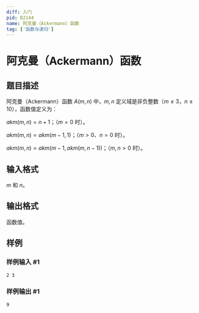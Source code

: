 ```yaml
---
diff: 入门
pid: B2144
name: 阿克曼（Ackermann）函数
tag: ['函数与递归']
---
```

# 阿克曼（Ackermann）函数
## 题目描述

阿克曼（Ackermann）函数 $A(m,n)$ 中，$m, n$ 定义域是非负整数（$m \le 3$，$n \le 10$），函数值定义为：

$\mathit{akm}(m,n)=n+1$；（$m=0$ 时）。

$\mathit{akm}(m,n)=\mathit{akm}(m-1,1)$；（$m>0$、$n=0$ 时）。

$\mathit{akm}(m,n)=\mathit{akm}(m-1,\mathit{akm}(m,n-1))$；（$m,n>0$ 时）。
## 输入格式

$m$ 和 $n$。
## 输出格式

函数值。
## 样例

### 样例输入 #1
```
2 3
```
### 样例输出 #1
```
9
```
